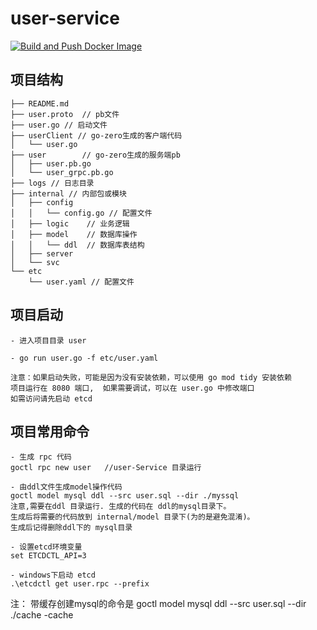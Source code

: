# user-service 
[![Build and Push Docker Image](https://github.com/Kp-kj/user-Service/actions/workflows/go.yml/badge.svg)](https://github.com/Kp-kj/user-Service/actions/workflows/go.yml)
## 项目结构
```
├── README.md
├── user.proto  // pb文件
├── user.go // 启动文件
├── userClient // go-zero生成的客户端代码
│   └── user.go
├── user        // go-zero生成的服务端pb
│   ├── user.pb.go
│   └── user_grpc.pb.go 
├── logs // 日志目录
├── internal // 内部包或模块
│   ├── config
│   │   └── config.go // 配置文件
│   ├── logic    // 业务逻辑
│   ├── model    // 数据库操作
│   │   └── ddl  // 数据库表结构
│   ├── server
│   └── svc      
└── etc
    └── user.yaml // 配置文件
```

## 项目启动
```
- 进入项目目录 user 

- go run user.go -f etc/user.yaml

注意：如果启动失败，可能是因为没有安装依赖，可以使用 go mod tidy 安装依赖
项目运行在 8080 端口,  如果需要调试，可以在 user.go 中修改端口
如需访问请先启动 etcd

```


## 项目常用命令
```
- 生成 rpc 代码
goctl rpc new user   //user-Service 目录运行

- 由ddl文件生成model操作代码
goctl model mysql ddl --src user.sql --dir ./myssql
注意,需要在ddl 目录运行. 生成的代码在 ddl的mysql目录下。
生成后将需要的代码放到 internal/model 目录下(为的是避免混淆)。
生成后记得删除ddl下的 mysql目录

- 设置etcd环境变量
set ETCDCTL_API=3

- windows下启动 etcd
.\etcdctl get user.rpc --prefix

```
注： 带缓存创建mysql的命令是 
goctl model mysql ddl --src user.sql --dir ./cache -cache
